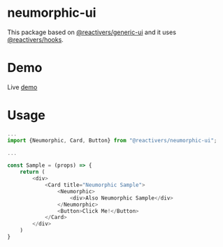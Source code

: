 # neumorphic-ui

This package based on [@reactivers/generic-ui](https://github.com/mrtgny/generic-ui) and it
uses [@reactivers/hooks](https://github.com/mrtgny/hooks).

# Demo

Live [demo](https://takvim.tk)

# Usage

```js
...
import {Neumorphic, Card, Button} from "@reactivers/neumorphic-ui";

...

const Sample = (props) => {
    return (
        <div>
            <Card title="Neumorphic Sample">
                <Neumorphic>
                    <div>Also Neumorphic Sample</div>
                </Neumorphic>
                <Button>Click Me!</Button>
            </Card>
        </div>
    )
}
```
